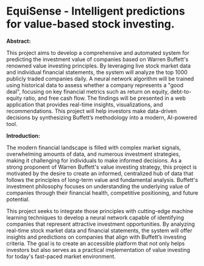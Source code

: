 # EquiSense - Intelligent predictions for value-based stock investing.

**Abstract:**

This project aims to develop a comprehensive and automated system for predicting the investment value of companies based on Warren Buffett's renowned value investing principles. By leveraging live stock market data and individual financial statements, the system will analyze the top 1000 publicly traded companies daily. A neural network algorithm will be trained using historical data to assess whether a company represents a "good deal", focusing on key financial metrics such as return on equity, debt-to-equity ratio, and free cash flow. The findings will be presented in a web application that provides real-time insights, visualizations, and recommendations. This project will help investors make data-driven decisions by synthesizing Buffett’s methodology into a modern, AI-powered tool.

**Introduction:**

The modern financial landscape is filled with complex market signals, overwhelming amounts of data, and numerous investment strategies, making it challenging for individuals to make informed decisions. As a strong proponent of Warren Buffett's value investing strategy, this project is motivated by the desire to create an informed, centralized hub of data that follows the principles of long-term value and fundamental analysis. Buffett's investment philosophy focuses on understanding the underlying value of companies through their financial health, competitive positioning, and future potential.

This project seeks to integrate those principles with cutting-edge machine learning techniques to develop a neural network capable of identifying companies that represent attractive investment opportunities. By analyzing real-time stock market data and financial statements, the system will offer insights and predictions on companies that align with Buffett’s investing criteria. The goal is to create an accessible platform that not only helps investors but also serves as a practical implementation of value investing for today's fast-paced market environment.

